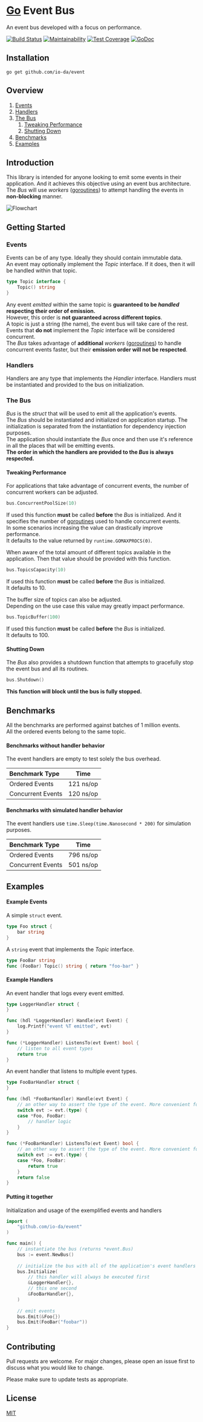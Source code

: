 # [Go](https://golang.org/) Event Bus
An event bus developed with a focus on performance.

[![Build Status](https://travis-ci.org/io-da/event.svg?branch=master)](https://travis-ci.org/io-da/event)
[![Maintainability](https://api.codeclimate.com/v1/badges/f256105248459e250292/maintainability)](https://codeclimate.com/github/io-da/event/maintainability) 
[![Test Coverage](https://api.codeclimate.com/v1/badges/f256105248459e250292/test_coverage)](https://codeclimate.com/github/io-da/event/test_coverage) 
[![GoDoc](https://godoc.org/github.com/io-da/event?status.svg)](https://godoc.org/github.com/io-da/event)  

## Installation
``` go get github.com/io-da/event ```

## Overview
1. [Events](#Events)
2. [Handlers](#Handlers)
3. [The Bus](#The-Bus)  
   1. [Tweaking Performance](#Tweaking-Performance)  
   2. [Shutting Down](#Shutting-Down)  
4. [Benchmarks](#Benchmarks)
5. [Examples](#Examples)

## Introduction
This library is intended for anyone looking to emit some events in their application. And it achieves this objective using an event bus architecture.  
The _Bus_ will use _workers_ ([goroutines](https://gobyexample.com/goroutines)) to attempt handling the events in **non-blocking** manner.  

![Flowchart](flowchart.png?raw=true "Flowchart")

## Getting Started

### Events
Events can be of any type. Ideally they should contain immutable data.  
An event may optionally implement the _Topic_ interface. If it does, then it will be handled within that topic.   
```go
type Topic interface {
    Topic() string
}
```
Any event _emitted_ within the same topic is **guaranteed to be _handled_ respecting their order of emission.**  
However, this order is **not guaranteed across different topics**.  
A topic is just a string (the name), the event bus will take care of the rest.  
Events that **do not** implement the _Topic_ interface will be considered concurrent.  
The _Bus_ takes advantage of **additional** _workers_ ([goroutines](https://gobyexample.com/goroutines)) to handle concurrent events faster, but their **emission order will not be respected**.

### Handlers
Handlers are any type that implements the _Handler_ interface. Handlers must be instantiated and provided to the bus on initialization.    

### The Bus
_Bus_ is the _struct_ that will be used to emit all the application's events.  
The _Bus_ should be instantiated and initialized on application startup. The initialization is separated from the instantiation for dependency injection purposes.  
The application should instantiate the _Bus_ once and then use it's reference in all the places that will be emitting events.  
**The order in which the handlers are provided to the _Bus_ is always respected.**

#### Tweaking Performance
For applications that take advantage of concurrent events, the number of concurrent workers can be adjusted.
```go
bus.ConcurrentPoolSize(10)
```
If used this function **must** be called **before** the _Bus_ is initialized. And it specifies the number of [goroutines](https://gobyexample.com/goroutines) used to handle concurrent events.  
In some scenarios increasing the value can drastically improve performance.  
It defaults to the value returned by ```runtime.GOMAXPROCS(0)```.  
  
When aware of the total amount of different topics available in the application. Then that value should be provided with this function.
```go
bus.TopicsCapacity(10)
```
If used this function **must** be called **before** the _Bus_ is initialized.  
It defaults to 10.  
  
The buffer size of topics can also be adjusted.  
Depending on the use case this value may greatly impact performance.
```go
bus.TopicBuffer(100)
```
If used this function **must** be called **before** the _Bus_ is initialized.  
It defaults to 100.  

#### Shutting Down
The _Bus_ also provides a shutdown function that attempts to gracefully stop the event bus and all its routines.
```go
bus.Shutdown()
```  
**This function will block until the bus is fully stopped.**

## Benchmarks
All the benchmarks are performed against batches of 1 million events.  
All the ordered events belong to the same topic.

#### Benchmarks without handler behavior
The event handlers are empty to test solely the bus overhead.  

| Benchmark Type | Time |
| :--- | :---: |
| Ordered Events | 121 ns/op |
| Concurrent Events | 120 ns/op |

#### Benchmarks with simulated handler behavior
The event handlers use ```time.Sleep(time.Nanosecond * 200)``` for simulation purposes.  

| Benchmark Type | Time |
| :--- | :---: |
| Ordered Events | 796 ns/op |
| Concurrent Events | 501 ns/op |

## Examples

#### Example Events
A simple ```struct``` event.
```go
type Foo struct {
    bar string
}
```

A ```string``` event that implements the _Topic_ interface.
```go
type FooBar string
func (FooBar) Topic() string { return "foo-bar" }
```

#### Example Handlers

An event handler that logs every event emitted.
```go
type LoggerHandler struct {
}

func (hdl *LoggerHandler) Handle(evt Event) {
    log.Printf("event %T emitted", evt)
}

func (*LoggerHandler) ListensTo(evt Event) bool {
    // listen to all event types
    return true
}
```

An event handler that listens to multiple event types.
```go
type FooBarHandler struct {
}

func (hdl *FooBarHandler) Handle(evt Event) {
    // an other way to assert the type of the event. More convenient for handlers that expect different event types.
    switch evt := evt.(type) {
    case *Foo, FooBar:
        // handler logic
    }
}

func (*FooBarHandler) ListensTo(evt Event) bool {
    // an other way to assert the type of the event. More convenient for handlers that expect different event types.
    switch evt := evt.(type) {
    case *Foo, FooBar:
        return true
    }
    return false
}
```

#### Putting it together
Initialization and usage of the exemplified events and handlers
```go
import (
    "github.com/io-da/event"
)

func main() {
    // instantiate the bus (returns *event.Bus)
    bus := event.NewBus()
    
    // initialize the bus with all of the application's event handlers
    bus.Initialize(
    	// this handler will always be executed first
        &LoggerHandler{},
        // this one second
        &FooBarHandler{},
    )
    
    // emit events
    bus.Emit(&Foo{})
    bus.Emit(FooBar("foobar"))
}
```

## Contributing
Pull requests are welcome. For major changes, please open an issue first to discuss what you would like to change.

Please make sure to update tests as appropriate.

## License
[MIT](https://choosealicense.com/licenses/mit/)